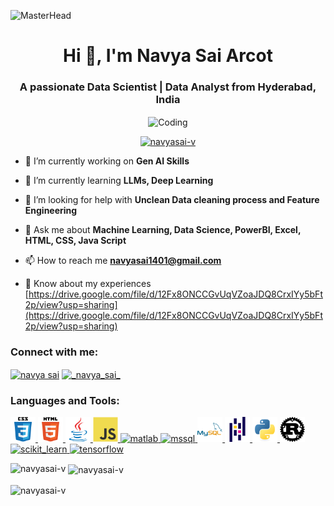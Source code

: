 ![MasterHead](https://mir-s3-cdn-cf.behance.net/project_modules/fs/54b6c068097599.5b50bca476b9b.gif)
<h1 align="center">Hi 👋, I'm Navya Sai Arcot</h1>
<h3 align="center">A passionate Data Scientist | Data Analyst from Hyderabad, India</h3>
<p align="center"><img align="center" alt="Coding" width="400" src="https://www.bing.com/th/id/OGC.12b7877ea50bc630d3c2367553a4e1a3?pid=1.7&rurl=https%3a%2f%2fcdn.dribbble.com%2fusers%2f1374371%2fscreenshots%2f3111578%2fgirl_flat_desk_kit8.gif&ehk=tgYCdYFce%2f5SAuFFTFwznGdyYc4HMUY2P0EkDDgwb9s%3d"></p>

<p align="center"> <a href="https://github.com/ryo-ma/github-profile-trophy"><img src="https://github-profile-trophy.vercel.app/?username=navyasai-v" alt="navyasai-v" /></a> </p>

- 🔭 I’m currently working on **Gen AI Skills**

- 🌱 I’m currently learning **LLMs, Deep Learning**

- 🤝 I’m looking for help with **Unclean Data cleaning process and Feature Engineering**

- 💬 Ask me about **Machine Learning, Data Science, PowerBI, Excel, HTML, CSS, Java Script**

- 📫 How to reach me **navyasai1401@gmail.com**

- 📄 Know about my experiences [https://drive.google.com/file/d/12Fx8ONCCGvUqVZoaJDQ8CrxIYy5bFt2p/view?usp=sharing](https://drive.google.com/file/d/12Fx8ONCCGvUqVZoaJDQ8CrxIYy5bFt2p/view?usp=sharing)

<h3 align="left">Connect with me:</h3>
<p align="left">
<a href="[https://linkedin.com/in/navya sai](https://www.linkedin.com/in/navya-sai-arcot/)" target="blank"><img align="center" src="https://raw.githubusercontent.com/rahuldkjain/github-profile-readme-generator/master/src/images/icons/Social/linked-in-alt.svg" alt="navya sai" height="30" width="40" /></a>
<a href="https://instagram.com/_navya_sai_" target="blank"><img align="center" src="https://raw.githubusercontent.com/rahuldkjain/github-profile-readme-generator/master/src/images/icons/Social/instagram.svg" alt="_navya_sai_" height="30" width="40" /></a>
</p>

<h3 align="left">Languages and Tools:</h3>
<p align="left"> <a href="https://www.w3schools.com/css/" target="_blank" rel="noreferrer"> <img src="https://raw.githubusercontent.com/devicons/devicon/master/icons/css3/css3-original-wordmark.svg" alt="css3" width="40" height="40"/> </a> <a href="https://www.w3.org/html/" target="_blank" rel="noreferrer"> <img src="https://raw.githubusercontent.com/devicons/devicon/master/icons/html5/html5-original-wordmark.svg" alt="html5" width="40" height="40"/> </a> <a href="https://www.java.com" target="_blank" rel="noreferrer"> <img src="https://raw.githubusercontent.com/devicons/devicon/master/icons/java/java-original.svg" alt="java" width="40" height="40"/> </a> <a href="https://developer.mozilla.org/en-US/docs/Web/JavaScript" target="_blank" rel="noreferrer"> <img src="https://raw.githubusercontent.com/devicons/devicon/master/icons/javascript/javascript-original.svg" alt="javascript" width="40" height="40"/> </a> <a href="https://www.mathworks.com/" target="_blank" rel="noreferrer"> <img src="https://upload.wikimedia.org/wikipedia/commons/2/21/Matlab_Logo.png" alt="matlab" width="40" height="40"/> </a> <a href="https://www.microsoft.com/en-us/sql-server" target="_blank" rel="noreferrer"> <img src="https://www.svgrepo.com/show/303229/microsoft-sql-server-logo.svg" alt="mssql" width="40" height="40"/> </a> <a href="https://www.mysql.com/" target="_blank" rel="noreferrer"> <img src="https://raw.githubusercontent.com/devicons/devicon/master/icons/mysql/mysql-original-wordmark.svg" alt="mysql" width="40" height="40"/> </a> <a href="https://pandas.pydata.org/" target="_blank" rel="noreferrer"> <img src="https://raw.githubusercontent.com/devicons/devicon/2ae2a900d2f041da66e950e4d48052658d850630/icons/pandas/pandas-original.svg" alt="pandas" width="40" height="40"/> </a> <a href="https://www.python.org" target="_blank" rel="noreferrer"> <img src="https://raw.githubusercontent.com/devicons/devicon/master/icons/python/python-original.svg" alt="python" width="40" height="40"/> </a> <a href="https://www.rust-lang.org" target="_blank" rel="noreferrer"> <img src="https://raw.githubusercontent.com/devicons/devicon/master/icons/rust/rust-plain.svg" alt="rust" width="40" height="40"/> </a> <a href="https://scikit-learn.org/" target="_blank" rel="noreferrer"> <img src="https://upload.wikimedia.org/wikipedia/commons/0/05/Scikit_learn_logo_small.svg" alt="scikit_learn" width="40" height="40"/> </a> <a href="https://www.tensorflow.org" target="_blank" rel="noreferrer"> <img src="https://www.vectorlogo.zone/logos/tensorflow/tensorflow-icon.svg" alt="tensorflow" width="40" height="40"/> </a> </p>

<p><img align="left" src="https://github-readme-stats.vercel.app/api/top-langs?username=navyasai-v&show_icons=true&locale=en&layout=compact" alt="navyasai-v" /></p>

<p>&nbsp;<img align="center" src="https://github-readme-stats.vercel.app/api?username=navyasai-v&show_icons=true&locale=en" alt="navyasai-v" /></p>

<p><img align="center" src="https://github-readme-streak-stats.herokuapp.com/?user=navyasai-v&" alt="navyasai-v" /></p>
